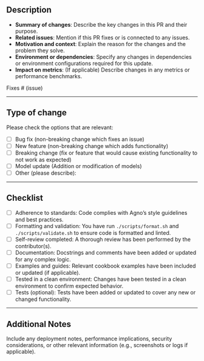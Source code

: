 ## Description

- **Summary of changes**: Describe the key changes in this PR and their purpose.
- **Related issues**: Mention if this PR fixes or is connected to any issues.
- **Motivation and context**: Explain the reason for the changes and the problem they solve.
- **Environment or dependencies**: Specify any changes in dependencies or environment configurations required for this update.
- **Impact on metrics**: (If applicable) Describe changes in any metrics or performance benchmarks.

Fixes # (issue)

---

## Type of change

Please check the options that are relevant:

- [ ] Bug fix (non-breaking change which fixes an issue)
- [ ] New feature (non-breaking change which adds functionality)
- [ ] Breaking change (fix or feature that would cause existing functionality to not work as expected)
- [ ] Model update (Addition or modification of models)
- [ ] Other (please describe):

---

## Checklist

- [ ] Adherence to standards: Code complies with Agno’s style guidelines and best practices.
- [ ] Formatting and validation: You have run `./scripts/format.sh` and `./scripts/validate.sh` to ensure code is formatted and linted.
- [ ] Self-review completed: A thorough review has been performed by the contributor(s).
- [ ] Documentation: Docstrings and comments have been added or updated for any complex logic.
- [ ] Examples and guides: Relevant cookbook examples have been included or updated (if applicable).
- [ ] Tested in a clean environment: Changes have been tested in a clean environment to confirm expected behavior.
- [ ] Tests (optional): Tests have been added or updated to cover any new or changed functionality.

---

## Additional Notes

Include any deployment notes, performance implications, security considerations, or other relevant information (e.g., screenshots or logs if applicable).

